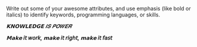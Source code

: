 Write out some of your awesome attributes, and use emphasis (like bold or italics) to identify keywords, programming languages, or skills. 
 
 

_**𝗞𝗡𝗢𝗪𝗟𝗘𝗗𝗚𝗘** 𝑰𝑺 𝑷𝑶𝑾𝑬𝑹_


_**𝗠𝗮𝗸𝗲 𝘪𝘵 𝘸𝘰𝘳𝘬, 𝗺𝗮𝗸𝗲 𝘪𝘵 𝘳𝘪𝘨𝘩𝘵, 𝗺𝗮𝗸𝗲 𝘪𝘵 𝘧𝘢𝘴𝘵**_






  

